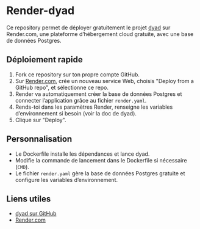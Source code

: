 # Render-dyad

Ce repository permet de déployer gratuitement le projet [dyad](https://github.com/iaautomatalex/dyad) sur Render.com, une plateforme d’hébergement cloud gratuite, avec une base de données Postgres.

## Déploiement rapide

1. Fork ce repository sur ton propre compte GitHub.
2. Sur [Render.com](https://render.com), crée un nouveau service Web, choisis "Deploy from a GitHub repo", et sélectionne ce repo.
3. Render va automatiquement créer la base de données Postgres et connecter l’application grâce au fichier `render.yaml`.
4. Rends-toi dans les paramètres Render, renseigne les variables d’environnement si besoin (voir la doc de dyad).
5. Clique sur "Deploy".

## Personnalisation

- Le Dockerfile installe les dépendances et lance dyad.
- Modifie la commande de lancement dans le Dockerfile si nécessaire (`CMD`).
- Le fichier `render.yaml` gère la base de données Postgres gratuite et configure les variables d’environnement.

## Liens utiles

- [dyad sur GitHub](https://github.com/iaautomatalex/dyad)
- [Render.com](https://render.com)
